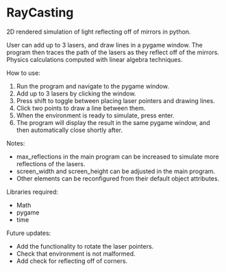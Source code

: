# RayCasting

2D rendered simulation of light reflecting off of mirrors in python.

User can add up to 3 lasers, and draw lines in a pygame window. The program then traces the path of the lasers as they reflect off of the mirrors. Physics calculations computed with linear algebra techniques.

How to use:
1. Run the program and navigate to the pygame window.
2. Add up to 3 lasers by clicking the window.
3. Press shift to toggle between placing laser pointers and drawing lines.
4. Click two points to draw a line between them.
5. When the environment is ready to simulate, press enter.
6. The program will display the result in the same pygame window, and then automatically close shortly after.

Notes: 
- max_reflections in the main program can be increased to simulate more reflections of the lasers.
- screen_width and screen_height can be adjusted in the main program.
- Other elements can be reconfigured from their default object attributes.

Libraries required:
- Math
- pygame
- time

Future updates:
- Add the functionality to rotate the laser pointers.
- Check that environment is not malformed.
- Add check for reflecting off of corners.
